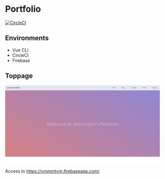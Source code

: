 # Portfolio

[![CircleCI](https://circleci.com/gh/ymmmtym/portfolio.svg?style=svg)](https://circleci.com/gh/ymmmtym/portfolio)

## Environments

- Vue CLI
- CircleCI
- Firebase

## Toppage

![portfolio-eyecatch](./app/src/assets/portfolio.png)

Access to https://ymmmtym.firebaseapp.com/